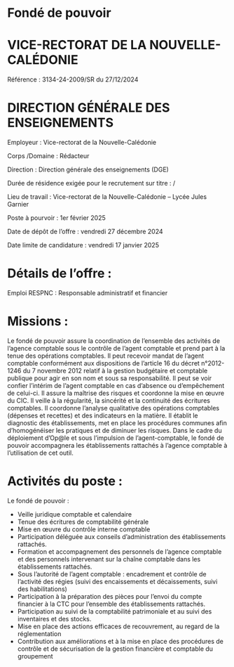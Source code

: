 # Fondé de pouvoir

# VICE-RECTORAT DE LA NOUVELLE-CALÉDONIE

Référence : 3134-24-2009/SR du 27/12/2024

# DIRECTION GÉNÉRALE DES ENSEIGNEMENTS

Employeur : Vice-rectorat de la Nouvelle-Calédonie

Corps /Domaine : Rédacteur

Direction : Direction générale des enseignements (DGE)

Durée de résidence exigée pour le recrutement sur titre : /

Lieu de travail : Vice-rectorat de la Nouvelle-Calédonie – Lycée Jules Garnier

Poste à pourvoir : 1er février 2025

Date de dépôt de l’offre : vendredi 27 décembre 2024

Date limite de candidature : vendredi 17 janvier 2025

# Détails de l’offre :

Emploi RESPNC : Responsable administratif et financier

# Missions :

Le fondé de pouvoir assure la coordination de l’ensemble des activités de l’agence comptable sous le contrôle de l’agent comptable et prend part à la tenue des opérations comptables. Il peut recevoir mandat de l’agent comptable conformément aux dispositions de l’article 16 du décret n°2012-1246 du 7 novembre 2012 relatif à la gestion budgétaire et comptable publique pour agir en son nom et sous sa responsabilité. Il peut se voir confier l’intérim de l’agent comptable en cas d’absence ou d’empêchement de celui-ci. Il assure la maîtrise des risques et coordonne la mise en œuvre du CIC. Il veille à la régularité, la sincérité et la continuité des écritures comptables. Il coordonne l’analyse qualitative des opérations comptables (dépenses et recettes) et des indicateurs en la matière. Il établit le diagnostic des établissements, met en place les procédures communes afin d’homogénéiser les pratiques et de diminuer les risques. Dans le cadre du déploiement d’Op@le et sous l’impulsion de l’agent-comptable, le fondé de pouvoir accompagnera les établissements rattachés à l’agence comptable à l’utilisation de cet outil.

# Activités du poste :

Le fondé de pouvoir :

- Veille juridique comptable et calendaire
- Tenue des écritures de comptabilité générale
- Mise en œuvre du contrôle interne comptable
- Participation déléguée aux conseils d’administration des établissements rattachés.
- Formation et accompagnement des personnels de l’agence comptable et des personnels intervenant sur la chaîne comptable dans les établissements rattachés.
- Sous l’autorité de l’agent comptable : encadrement et contrôle de l’activité des régies (suivi des encaissements et décaissements, suivi des habilitations)
- Participation à la préparation des pièces pour l’envoi du compte financier à la CTC pour l’ensemble des établissements rattachés.
- Participation au suivi de la comptabilité patrimoniale et au suivi des inventaires et des stocks.
- Mise en place des actions efficaces de recouvrement, au regard de la réglementation
- Contribution aux améliorations et à la mise en place des procédures de contrôle et de sécurisation de la gestion financière et comptable du groupement
